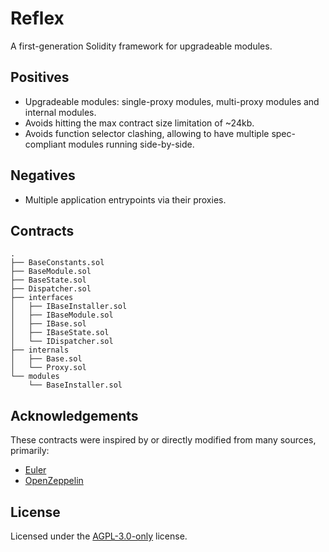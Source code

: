 # Reflex

A first-generation Solidity framework for upgradeable modules.

## Positives

- Upgradeable modules: single-proxy modules, multi-proxy modules and internal modules.
- Avoids hitting the max contract size limitation of ~24kb.
- Avoids function selector clashing, allowing to have multiple spec-compliant modules running side-by-side.

## Negatives

- Multiple application entrypoints via their proxies.

## Contracts

```
.
├── BaseConstants.sol
├── BaseModule.sol
├── BaseState.sol
├── Dispatcher.sol
├── interfaces
│   ├── IBaseInstaller.sol
│   ├── IBaseModule.sol
│   ├── IBase.sol
│   ├── IBaseState.sol
│   └── IDispatcher.sol
├── internals
│   ├── Base.sol
│   └── Proxy.sol
└── modules
    └── BaseInstaller.sol
```

## Acknowledgements

These contracts were inspired by or directly modified from many sources, primarily:

- [Euler](https://github.com/euler-xyz/euler-contracts)
- [OpenZeppelin](https://github.com/OpenZeppelin/openzeppelin-contracts)

## License

Licensed under the [AGPL-3.0-only](/LICENSE) license.
